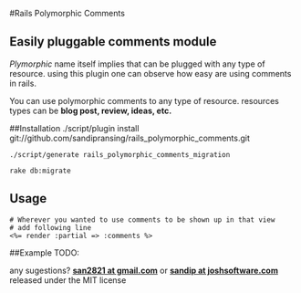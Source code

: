 #Rails Polymorphic Comments

Easily pluggable comments module
------------
*Plymorphic* name itself implies that can be plugged with any type of resource.
using this plugin one can observe how easy are using comments in rails.

You can use polymorphic comments to any type of resource.
resources types can be **blog post, review, ideas, etc.**

##Installation
    ./script/plugin install git://github.com/sandipransing/rails_polymorphic_comments.git

    ./script/generate rails_polymorphic_comments_migration

    rake db:migrate

## Usage
    # Wherever you wanted to use comments to be shown up in that view
    # add following line
    <%= render :partial => :comments %>

##Example
TODO:

any sugestions? [**san2821 at gmail.com**](http://funonrails.com) or [**sandip at joshsoftware.com**](http://joshsoftware.com) released under the MIT license

